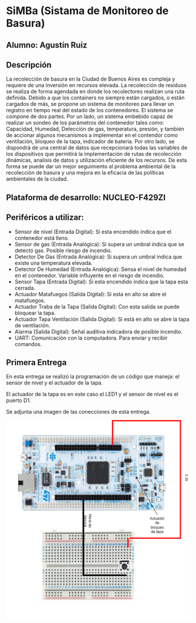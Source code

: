 # SiMBa (Sistama de Monitoreo de Basura)

## Alumno: Agustín Ruiz
## Descripción
La recolección de basura en la Ciudad de Buenos Aires es compleja y requiere de una inversión en recursos elevada. 
La recolección de residuos se realiza de forma agendada en donde los recolectores realizan una ruta definida. 
Debido a que los containers no siempre están cargados, o están cargados de más, se propone un sistema de monitoreo para llevar un registro en tiempo real del estado de los contenedores. 
El sistema se compone de dos partes. Por un lado, un sistema embebido capaz de realizar un sondeo de los parámetros del contenedor tales como: Capacidad, Humedad, Detección de gas, temperatura, presión, y también de accionar algunos mecanismos a implementar en el contendor como ventilación, bloqueo de la tapa, indicador de bateria. 
Por otro lado, se dispondrá de una central de datos que recepcionará todas las variables de los dispositivos que permitirá la implementación de rutas de recolección dinámicas, analisis de datos y utilización eficiente de los recursos. 
De esta forma se puede dar un mejor seguimiento al problema ambiental de la recolección de basura y una mejora en la eficacia de las políticas ambientales de la ciudad. 
## Plataforma de desarrollo:  NUCLEO-F429ZI
## Periféricos a utilizar: 
  - Sensor de nivel (Entrada Digital): Si esta encendido indica que el contenedor está lleno.
  - Sensor de gas (Entrada Analógica): Si supera un umbral indica que se detectó gas. Posible riesgo de incendio.
  - Detector De Gas (Entrada Analógica): Si supera un umbral indica que existe una temperatura elevada.
  - Detector De Humedad (Entrada Analógica): Sensa el nivel de humedad en el contenedor. Variable influyente en el riesgo de incendio. 
  - Sensor Tapa (Entrada Digital): Si esta encendido indica que la tapa esta cerrada.
  - Actuador Matafuegos (Salida Digital): Si esta en alto se abre el matafuegos.
  - Actuador Traba de la Tapa (Salida Digital): Con esta salida se puede bloquear la tapa.  
  - Actuador Tapa Ventilación (Salida Digital): Si está en alto se abre la tapa de ventilación.
  - Alarma (Salida Digital): Señal auditiva indicadora de posible incendio. 
  - UART: Comunicación con la computadora. Para enviar y recibir comandos. 

## Primera Entrega
En esta entrega se realizó la programación de un código que maneja: el sensor de nivel y el actuador de la tapa. 

El actuador de la tapa es en este caso el LED1 y el sensor de nivel es el puerto D1. 

Se adjunta una imagen de las conecciones de esta entrega. 

![Diagrama de conexiones]( ./Images/Conecciones.png "Un push button como sensor de nivel, el LED1 como el actuador de la traba de la tapa" )

